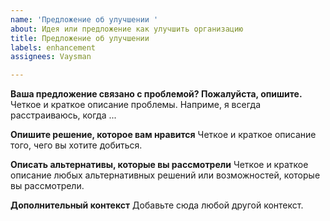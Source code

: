 ```yaml
---
name: 'Предложение об улучшении '
about: Идея или предложение как улучшить организацию
title: Предложение об улучшении
labels: enhancement
assignees: Vaysman

---
```


**Ваша предложение связано с проблемой? Пожалуйста, опишите.**
Четкое и краткое описание проблемы. Наприме, я всегда расстраиваюсь, когда ...

**Опишите решение, которое вам нравится**
Четкое и краткое описание того, чего вы хотите добиться.

**Описать альтернативы, которые вы рассмотрели**
Четкое и краткое описание любых альтернативных решений или возможностей, которые вы рассмотрели.

**Дополнительный контекст**
Добавьте сюда любой другой контекст.
